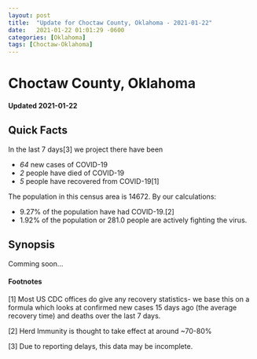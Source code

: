 ```yaml
---
layout: post
title:  "Update for Choctaw County, Oklahoma - 2021-01-22"
date:   2021-01-22 01:01:29 -0600
categories: [Oklahoma]
tags: [Choctaw-Oklahoma]
---
```


# Choctaw County, Oklahoma
#### Updated 2021-01-22

## Quick Facts

In the last 7 days[3] we project there have been
- *64* new cases of COVID-19
- *2* people have died of COVID-19
- *5* people have recovered from COVID-19[1]

The population in this census area is 14672. By our calculations:
- 9.27% of the population have had COVID-19.[2]
- 1.92% of the population or 281.0 people are actively fighting the virus.

## Synopsis

Comming soon...


#### Footnotes

[1] Most US CDC offices do give any recovery statistics- we base this on a formula which looks at confirmed new cases
15 days ago (the average recovery time) and deaths over the last 7 days.

[2] Herd Immunity is thought to take effect at around ~70-80%

[3] Due to reporting delays, this data may be incomplete.
 
    